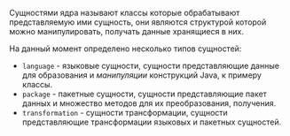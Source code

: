 Сущностями ядра называют классы которые обрабатывают представляемую ими
сущность, они являются структурой которой можно манипулировать, получать
данные хранящиеся в них.

На данный момент определено несколько типов сущностей:
-  `language` - языковые сущности, сущности
    представляющие данные для образования и *манипуляции*
    конструкций Java, к примеру классы.
-  `package` - пакетные сущности, сущности
    представляющие пакет данных и множество методов для их
    преобразования, получения.
-  `transformation` - сущности трансформации, сущности
    представляющие трансформации языковых и пакетных сущностей.

